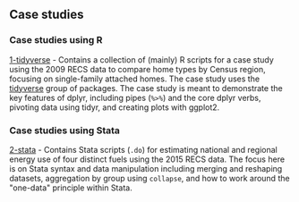 ## Case studies

### Case studies using R

[1-tidyverse](./1-tidyverse) - Contains a collection of (mainly) R scripts for a case study
using the 2009 RECS data to compare home types by Census region, focusing on single-family
attached homes. The case study uses the [tidyverse](tidyverse.org) group of packages.  The
case study is meant to demonstrate the key features of dplyr, including pipes (`%>%`) and
the core dplyr verbs, pivoting data using tidyr, and creating plots with ggplot2.

### Case studies using Stata

[2-stata](./2-stata) - Contains Stata scripts (`.do`) for estimating national and regional
energy use of four distinct fuels using the 2015 RECS data.  The focus here is on Stata
syntax and data manipulation including merging and reshaping datasets, aggregation by group
using `collapse`, and how to work around the "one-data" principle within Stata.



